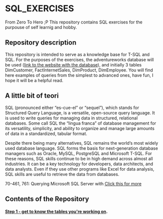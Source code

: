 # SQL_EXERCISES
From Zero To Hero ;P  This repository contains SQL exercises for the purpouse of self learnig and hobby.
## Repository description
This repository is intended to serve as a knowledge base for T-SQL and SQL.
For the purposes of the exercises, the adventureworks database will be used ([link to the website with the database](https://learn.microsoft.com/en-us/sql/samples/adventureworks-install-configure?view=sql-server-ver16&tabs=ssms)), and initially 3 tables DimCustomer, FactInternetSales, DimProduct, DimEmployee.
You will find here examples of queries from the simplest to advanced ones, have fun, I hope it will be a helpful read.

## A little bit of teori

SQL (pronounced either “es-cue-el” or “sequel”), which stands for Structured Query Language, is a versatile, open-source query language. It is used to write queries for managing data in structured, relational databases. Some call SQL the “lingua franca” of database management for its versatility, simplicity, and ability to organize and manage large amounts of data in a standardized, tabular format.

Despite there being many alternatives, SQL remains the world’s most widely used database language. SQL forms the basis for next-generation database managers such as Oracle, MySQL, PostgreSQL and Microsoft T-SQL. For these reasons, SQL skills continue to be in high demand across almost all industries. It can be a key technology for developers, data architects, and data analysts. Even if they use other programs like Excel for data analysis, SQL skills are useful to retrieve the data from databases.

70-461, 761: Querying Microsoft SQL Server with
[Click this for more](https://blog.udemy.com/what-is-sql/?utm_source=adwords&utm_medium=udemyads&utm_campaign=DSA_Catchall_la.EN_cc.ROW&utm_content=deal4584&utm_term=_._ag_88010211481_._ad_535397282061_._kw__._de_c_._dm__._pl__._ti_dsa-437380672551_._li_1011419_._pd__._&matchtype=&gad_source=1&gclid=Cj0KCQiApOyqBhDlARIsAGfnyMpP7NRZ_RKfmmFJmMKNU3ob28mh0c7fp9ofH0pGszMnvZ_ybvNjMy0aAuBpEALw_wcB)

## Contents of the Repository

#### [Step 1 - get to know the tables you're working on](https://github.com/GeeHouseCode/SQL_EXERCISES/blob/main/Step_1.md).


